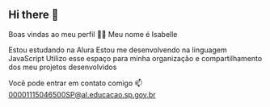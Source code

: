 ## Hi there 👋

Boas vindas ao meu perfil 💙💙
Meu nome é Isabelle

Estou estudando na Alura
Estou me desenvolvendo na linguagem JavaScript
Utilizo esse espaço para minha organização e compartilhamento dos meu projetos desenvolvidos

Você pode entrar em contato comigo 📫
00001115046500SP@al.educacao.sp.gov.br
